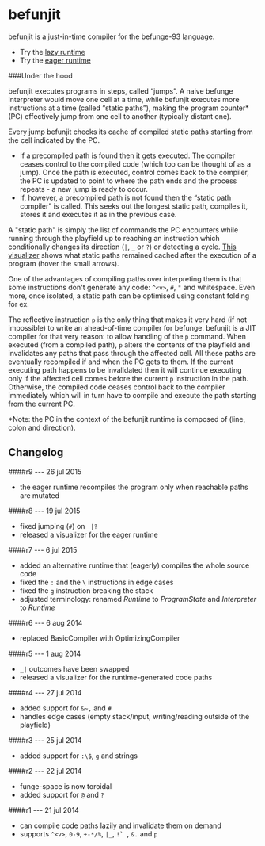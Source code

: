 befunjit
========

befunjit is a just-in-time compiler for the befunge-93 language.

+ Try the [lazy runtime](http://adrianton3.github.io/befunjit/demos/visualizer-lazy/visualizer.html)
+ Try the [eager runtime](http://adrianton3.github.io/befunjit/demos/visualizer-eager/visualizer.html)


###Under the hood

befunjit executes programs in steps, called “jumps”. A naive befunge interpreter would move one cell at a time, while befunjit executes more instructions at a time (called “static paths”), making the program counter\* (PC) effectively jump from one cell to another (typically distant one).

Every jump befunjit checks its cache of compiled static paths starting from the cell indicated by the PC.

+ If a precompiled path is found then it gets executed. The compiler ceases control to the compiled code (which too can be thought of as a jump). Once the path is executed, control comes back to the compiler, the PC is updated to point to where the path ends and the process repeats - a new jump is ready to occur.
+ If, however, a precompiled path is not found then the “static path compiler” is called. This seeks out the longest static path, compiles it, stores it and executes it as in the previous case.

A "static path" is simply the list of commands the PC encounters while running through the playfield up to reaching an instruction which conditionally changes its direction (`|`, `_` or `?`) or detecting a cycle. [This visualizer](http://adrianton3.github.io/befunjit/src/visualizer/visualizer.html) shows what static paths remained cached after the execution of a program (hover the small arrows).

One of the advantages of compiling paths over interpreting them is that some instructions don't generate any code: `^<v>`, `#`, `"` and whitespace. Even more, once isolated, a static path can be optimised using constant folding for ex.

The reflective instruction `p` is the only thing that makes it very hard (if not impossible) to write an ahead-of-time compiler for befunge. befunjit is a JIT compiler for that very reason: to allow handling of the `p` command. When executed (from a compiled path), `p` alters the contents of the playfield and invalidates any paths that pass through the affected cell. All these paths are eventually recompiled if and when the PC gets to them. If the current executing path happens to be invalidated then it will continue executing only if the affected cell comes before the current `p` instruction in the path. Otherwise, the compiled code ceases control back to the compiler immediately which will in turn have to compile and execute the path starting from the current PC.

*Note: the PC in the context of the befunjit runtime is composed of (line, colon and direction).


Changelog
---------

####r9 --- 26 jul 2015
 + the eager runtime recompiles the program only when reachable paths are mutated

####r8 --- 19 jul 2015
 + fixed jumping (`#`) on `_|?`
 + released a visualizer for the eager runtime

####r7 --- 6 jul 2015
 + added an alternative runtime that (eagerly) compiles the whole source code
 + fixed the `:` and the `\` instructions in edge cases
 + fixed the `g` instruction breaking the stack
 + adjusted terminology: renamed *Runtime* to *ProgramState* and *Interpreter* to *Runtime*

####r6 --- 6 aug 2014
 + replaced BasicCompiler with OptimizingCompiler

####r5 --- 1 aug 2014
 + `_|` outcomes have been swapped
 + released a visualizer for the runtime-generated code paths

####r4 --- 27 jul 2014
 + added support for `&~,` and `#`
 + handles edge cases (empty stack/input, writing/reading outside of the playfield)

####r3 --- 25 jul 2014
 + added support for `:\$`, `g` and strings

####r2 --- 22 jul 2014
 + funge-space is now toroidal
 + added support for `@` and `?`

####r1 --- 21 jul 2014
 + can compile code paths lazily and invalidate them on demand
 + supports `^<v>`, `0-9`, `+-*/%`, `|_`, ``!` ``, `&.` and `p`